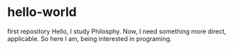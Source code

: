 # hello-world
first repository
Hello, I study Philosphy. Now, I need something more direct, applicable.
So here I am, being interested in programing.
